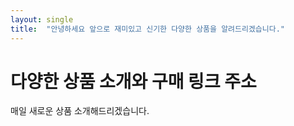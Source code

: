 ```yaml
---
layout: single
title:  "안녕하세요 앞으로 재미있고 신기한 다양한 상품을 알려드리겠습니다."
---
```

# 다양한 상품 소개와 구매 링크 주소

매일 새로운 상품 소개해드리겠습니다.
